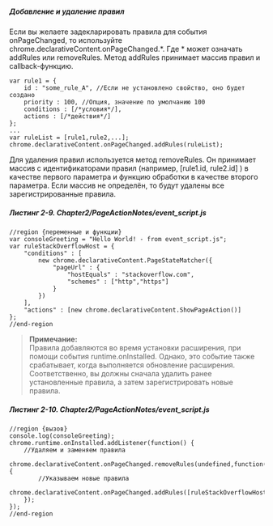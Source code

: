 ##### Добавление и удаление правил

Если вы желаете задекларировать правила для события onPageChanged, то используйте chrome.declarativeContent.onPageChanged.\*. Где \* может означать addRules или removeRules. Метод addRules принимает массив правил и callback-функцию.

```
var rule1 = {
    id : "some_rule_A", //Если не установлено свойство, оно будет создано
    priority : 100, //Опция, значение по умолчанию 100
    conditions : [/*условия*/],
    actions : [/*действия*/]
};
...
var ruleList = [rule1,rule2,...];
chrome.declarativeContent.onPageChanged.addRules(ruleList);
```

Для удаления правил используется метод removeRules. Он принимает массив с идентификаторами правил \(например, \[rule1.id, rule2.id\] \) в качестве первого параметра и функцию обработки в качестве второго параметра. Если массив не определён, то будут удалены все зарегистрированные правила.

##### Листинг 2-9. _Chapter2/PageActionNotes/event\_script.js_

```
//region {переменные и функции}
var consoleGreeting = "Hello World! - from event_script.js";
var ruleStackOverflowHost = {
    "conditions" : [
        new chrome.declarativeContent.PageStateMatcher({
            "pageUrl" : {
                "hostEquals" : "stackoverflow.com",
                "schemes" : ["http","https"]
            }
        })
    ],
    "actions" : [new chrome.declarativeContent.ShowPageAction()]
};
//end-region
```

> **Примечание:**  
> Правила добавляются во время установки расширения, при помощи события runtime.onInstalled. Однако, это событие также срабатывает, когда выполняется обновление расширения. Соответственно, вы должны сначала удалить ранее установленные правила, а затем зарегистрировать новые правила.

##### Листинг 2-10. _Chapter2/PageActionNotes/event\_script.js_

```
//region {вызов}
console.log(consoleGreeting);
chrome.runtime.onInstalled.addListener(function() {
    //Удаляем и заменяем правила
    chrome.declarativeContent.onPageChanged.removeRules(undefined,function() {
        //Указываем новые правила
        chrome.declarativeContent.onPageChanged.addRules([ruleStackOverflowHost]);
    });
});
//end-region
```



